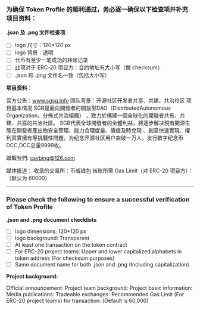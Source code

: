 ### 为确保 Token Profile 的顺利通过，务必逐一确保以下检查项并补充项目资料：

**.json 及 .png 文件检查项**
- [ ] logo 尺寸：120*120 px
- [ ] logo 背景：透明
- [ ] 代币有至少一笔成功的转账记录
- [ ] 此项对于 ERC-20 项目方：合约地址有大小写（做 checksum）
- [ ] .json 和 .png 文件名一致（包括大小写）

**项目资料：**

官方公告：www.sgsq.info
团队背景：开源社区开发者共享、共建、共治社区
项目基本情况 SGB是面向開發者的開放型DAO（DistributedAutonomous Organization，分佈式共治組織）
，致力於構建一個全球化的開發者共有、共建、共亯的共治社區。
SGB代表全球開發者的全體利益，將逐步解决現有開源生態在開發者產出物安全管理、能力合理度量、價值及時兌現
、創意快速實現、權利真實擁有等挑戰性問題。为纪念开源社区用户突破一万人，发行数字纪念币DCC,DCC总量9999枚。

聯繫我們: csybing@126.com

媒体报道：
收录的交易所：币威钱包 
转账所需 Gas Limit（对 ERC-20 项目方）：（默认为 60000）

---

### Please check the following to ensure a successful verification of Token Profile

**.json and .png document checklists**
- [ ] logo dimensions: 120*120 px
- [ ] logo background: Transparent
- [ ] At least one transaction on the token contract
- [ ] For ERC-20 project teams: Upper and lower capitalized alphabets in token address (For checksum purposes)
- [ ] Same document name for both .json and .png (Including capitalization)

**Project background:**

Official announcement:
Project team background:
Project basic information:
Media publications:
Tradeable exchanges:
Recommended Gas Limit (For ERC-20 project teams) for transaction: (Default is 60,000)
